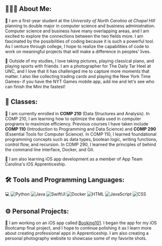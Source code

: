 ## 👨🏻‍💻 About Me: 
🏫 I am a first-year student at the _University of North Carolina at Chapel Hill_ planning to double major in computer science and business administration. Computer science and business have many overlapping areas, and I am excited to explore the connections between the two fields more. I am fascinated by the possibilities of coding because it is such a powerful tool. As I venture through college, I hope to realize the capabilities of code to work on meaningful projects that will make a difference in peoples' lives. 

🧩 Outside of my studies, I love taking pictures, playing classical piano, and playing sports with friends. I am a photographer for The Daily Tar Heel at UNC, and I love that it has challenged me to capture more moments that matter. I also like collecting trading cards and playing the New York Time Games– if you have the NYT Games mobile app, add me and let's see who can finish the Mini the fastest!

## 📖 Classes:
📝 I am currently enrolled in __COMP 210__ (Data Structures and Analysis). In COMP 210, I am learning how to optimize the data used in computer programs to maximize efficiency. Previous courses I have taken include __COMP 110__ (Introduction to Programming and Data Science) and __COMP 290__ (Essential Tools for Computer Science). In COMP 110, I learned foundational programming concepts such as data types, boolean logic, writing functions, control flow, and recursion. In COMP 290, I learned the principles of behind the command line interface, Docker, and Git. 

📱 I am also learning iOS app development as a member of App Team Carolina's iOS Apprenticeship.

## 🛠️ Tools and Programming Languages:
💻 
![Python](https://img.shields.io/badge/-Python-05122A?style=flat&logo=python)
![Java](https://img.shields.io/badge/-Java-05122A?style=flat&logo=oracle)
![SwiftUI](https://img.shields.io/badge/-SwiftUI-05122A?style=flat&logo=swift&logoColor=03c3ff)
![Docker](https://img.shields.io/badge/-Docker-05122A?style=flat&logo=docker)
![HTML](https://img.shields.io/badge/-HTML-05122A?style=flat&logo=html5)
![JavaScript](https://img.shields.io/badge/-JavaScript-05122A?style=flat&logo=javascript)
![CSS](https://img.shields.io/badge/-CSS-05122A?style=flat&logo=css3&logoColor=1572B6)

## ⚙️ Personal Projects:

📸 I am working on an iOS app called [Booking101](https://github.com/aqyang28/f24-bootcamp-final-project). I began the app for my iOS Bootcamp final project, and I hope to continue polishing it as I learn more about creating professional apps in Apprenticeship. I am also creating a personal photography website to showcase some of my favorite shots.


<!--
**aqyang28/aqyang28** is a ✨ _special_ ✨ repository because its `README.md` (this file) appears on your GitHub profile.

Here are some ideas to get you started:

- 🔭 I’m currently working on ...
- 🌱 I’m currently learning ...
- 👯 I’m looking to collaborate on ...
- 🤔 I’m looking for help with ...
- 💬 Ask me about ...
- 📫 How to reach me: ...
- 😄 Pronouns: ...
- ⚡ Fun fact: ...
-->
